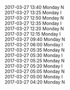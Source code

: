 2017-03-27 13:40 Monday  N  
2017-03-27 13:25 Monday  I  
2017-03-27 12:50 Monday  N  
2017-03-27 12:35 Monday  I  
2017-03-27 12:20 Monday  N  
2017-03-27 12:15 Monday  I  
2017-03-27 09:40 Monday  N  
2017-03-27 06:00 Monday  I  
2017-03-27 05:35 Monday  N  
2017-03-27 05:30 Monday  I  
2017-03-27 05:25 Monday  N  
2017-03-27 05:20 Monday  I  
2017-03-27 05:05 Monday  N  
2017-03-27 05:00 Monday  I  
2017-03-27 04:20 Monday  N  
